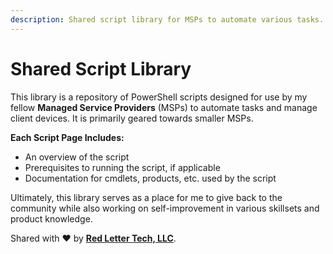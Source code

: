 ```yaml
---
description: Shared script library for MSPs to automate various tasks.
---
```


# Shared Script Library

This library is a repository of PowerShell scripts designed for use by my fellow **Managed Service Providers** (MSPs) to automate tasks and manage client devices. It is primarily geared towards smaller MSPs.

**Each Script Page Includes:**

* An overview of the script
* Prerequisites to running the script, if applicable
* Documentation for cmdlets, products, etc. used by the script

Ultimately, this library serves as a place for me to give back to the community while also working on self-improvement in various skillsets and product knowledge.

Shared with :heart: by [**Red Letter Tech, LLC**](https://redletter.tech).
